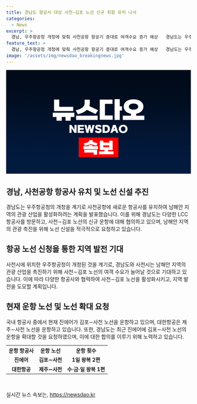 ```yaml
---
title: 경남도 항공사 대상 사천∼김포 노선 신규 취항 유치 나서
categories:
  - News
excerpt: >
  경남, 우주항공청 개청에 맞춰 사천공항 항공기 증대로 여객수요 증가 예상   경남도는 우주항공청 개청을 계기로 사천공항에 새로운 항공사 유치에 나섰다. 7곳의 LCC를 방문해 사천∼김포 노선 개설을 요청하며, 남해안 관광 촉진과 함께 우주항공청 직원, 관련 연구기관·기업인들의 불편 없는 이동을 강조했다. 이에 따른 노선 신설로 여객 수요가 증가하는 추세며, 운항 손실을 줄일 수 있다는 전망이다. 현재 국내 항공사 중 진에어와 대한항공이 해당 노선을 운항 중이며, 김포∼사천 노선을 왕복 3편으로 늘리기 위한 요청도 진행 중이다.
feature_text: >
  경남, 우주항공청 개청에 맞춰 사천공항 항공기 증대로 여객수요 증가 예상   경남도는 우주항공청 개청을 계기로 사천공항에 새로운 항공사 유치에 나섰다. 7곳의 LCC를 방문해 사천∼김포 노선 개설을 요청하며, 남해안 관광 촉진과 함께 우주항공청 직원, 관련 연구기관·기업인들의 불편 없는 이동을 강조했다. 이에 따른 노선 신설로 여객 수요가 증가하는 추세며, 운항 손실을 줄일 수 있다는 전망이다. 현재 국내 항공사 중 진에어와 대한항공이 해당 노선을 운항 중이며, 김포∼사천 노선을 왕복 3편으로 늘리기 위한 요청도 진행 중이다.
image: '/assets/img/newsdao_breakingnews.jpg'
---
```


<p><img src="/assets/img/newsdao_breakingnews.jpg" alt="koreaapp 속보" /></p>

<h2 data-ke-size="size26">경남, 사천공항 항공사 유치 및 노선 신설 추진</h2>

<p data-ke-size="size16">경남도는 우주항공청의 개청을 계기로 사천공항에 새로운 항공사를 유치하여 남해안 지역의 관광 산업을 활성화하려는 계획을 발표했습니다. 이를 위해 경남도는 다양한 LCC 항공사를 방문하고, 사천∼김포 노선의 신규 운항에 대해 협의하고 있으며, 남해안 지역의 관광 촉진을 위해 노선 신설을 적극적으로 요청하고 있습니다.</p>

<h2 data-ke-size="size26">항공 노선 신청을 통한 지역 발전 기대</h2>

<p data-ke-size="size16">사천시에 위치한 우주항공청이 개청된 것을 계기로, 경남도와 사천시는 남해안 지역의 관광 산업을 촉진하기 위해 사천∼김포 노선의 여객 수요가 늘어날 것으로 기대하고 있습니다. 이에 따라 다양한 항공사와 협력하여 사천∼김포 노선을 활성화시키고, 지역 발전을 도모할 계획입니다.</p>

<h2 data-ke-size="size26">현재 운항 노선 및 노선 확대 요청</h2>

<p data-ke-size="size16">국내 항공사 중에서 현재 진에어가 김포∼사천 노선을 운항하고 있으며, 대한항공은 제주∼사천 노선을 운항하고 있습니다. 또한, 경남도는 최근 진에어에 김포∼사천 노선의 운항을 확대할 것을 요청하였으며, 이에 대한 합의를 이루기 위해 노력하고 있습니다.</p>

<table>
  <tr>
    <th>운항 항공사</th>
    <th>운항 노선</th>
    <th>운항 횟수</th>
  </tr>
  <tr>
    <td style="text-align: center; height: 17px;"><b>진에어</b></td>
    <td style="text-align: center; height: 17px;"><b>김포∼사천</b></td>
    <td style="text-align: center; height: 17px;"><b>1일 왕복 2편</b></td>
  </tr>
  <tr>
    <td style="text-align: center; height: 17px;"><b>대한항공</b></td>
    <td style="text-align: center; height: 17px;"><b>제주∼사천</b></td>
    <td style="text-align: center; height: 17px;"><b>수·금·일 왕복 1편</b></td>
  </tr>
</table>

<p data-ke-size="size16">&nbsp;</p>
실시간 뉴스 속보는, <a href="https://newsdao.kr" rel="dofollow">https://newsdao.kr</a>



